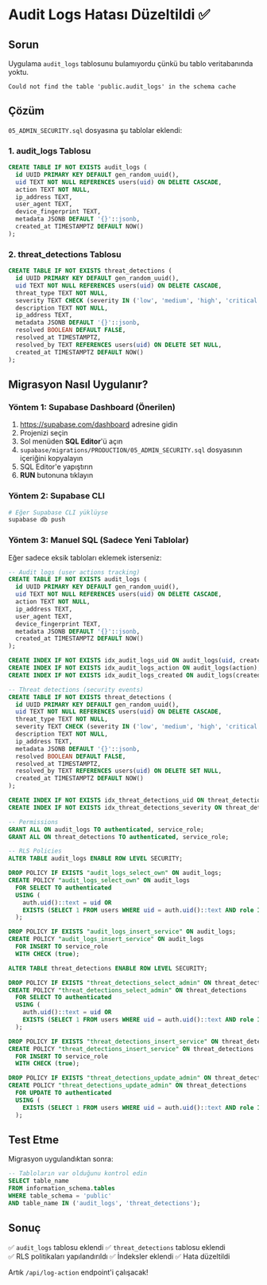 # Audit Logs Hatası Düzeltildi ✅

## Sorun
Uygulama `audit_logs` tablosunu bulamıyordu çünkü bu tablo veritabanında yoktu.

```
Could not find the table 'public.audit_logs' in the schema cache
```

## Çözüm
`05_ADMIN_SECURITY.sql` dosyasına şu tablolar eklendi:

### 1. audit_logs Tablosu
```sql
CREATE TABLE IF NOT EXISTS audit_logs (
  id UUID PRIMARY KEY DEFAULT gen_random_uuid(),
  uid TEXT NOT NULL REFERENCES users(uid) ON DELETE CASCADE,
  action TEXT NOT NULL,
  ip_address TEXT,
  user_agent TEXT,
  device_fingerprint TEXT,
  metadata JSONB DEFAULT '{}'::jsonb,
  created_at TIMESTAMPTZ DEFAULT NOW()
);
```

### 2. threat_detections Tablosu
```sql
CREATE TABLE IF NOT EXISTS threat_detections (
  id UUID PRIMARY KEY DEFAULT gen_random_uuid(),
  uid TEXT NOT NULL REFERENCES users(uid) ON DELETE CASCADE,
  threat_type TEXT NOT NULL,
  severity TEXT CHECK (severity IN ('low', 'medium', 'high', 'critical')),
  description TEXT NOT NULL,
  ip_address TEXT,
  metadata JSONB DEFAULT '{}'::jsonb,
  resolved BOOLEAN DEFAULT FALSE,
  resolved_at TIMESTAMPTZ,
  resolved_by TEXT REFERENCES users(uid) ON DELETE SET NULL,
  created_at TIMESTAMPTZ DEFAULT NOW()
);
```

## Migrasyon Nasıl Uygulanır?

### Yöntem 1: Supabase Dashboard (Önerilen)
1. https://supabase.com/dashboard adresine gidin
2. Projenizi seçin
3. Sol menüden **SQL Editor**'ü açın
4. `supabase/migrations/PRODUCTION/05_ADMIN_SECURITY.sql` dosyasının içeriğini kopyalayın
5. SQL Editor'e yapıştırın
6. **RUN** butonuna tıklayın

### Yöntem 2: Supabase CLI
```bash
# Eğer Supabase CLI yüklüyse
supabase db push
```

### Yöntem 3: Manuel SQL (Sadece Yeni Tablolar)
Eğer sadece eksik tabloları eklemek isterseniz:

```sql
-- Audit logs (user actions tracking)
CREATE TABLE IF NOT EXISTS audit_logs (
  id UUID PRIMARY KEY DEFAULT gen_random_uuid(),
  uid TEXT NOT NULL REFERENCES users(uid) ON DELETE CASCADE,
  action TEXT NOT NULL,
  ip_address TEXT,
  user_agent TEXT,
  device_fingerprint TEXT,
  metadata JSONB DEFAULT '{}'::jsonb,
  created_at TIMESTAMPTZ DEFAULT NOW()
);

CREATE INDEX IF NOT EXISTS idx_audit_logs_uid ON audit_logs(uid, created_at DESC);
CREATE INDEX IF NOT EXISTS idx_audit_logs_action ON audit_logs(action);
CREATE INDEX IF NOT EXISTS idx_audit_logs_created ON audit_logs(created_at DESC);

-- Threat detections (security events)
CREATE TABLE IF NOT EXISTS threat_detections (
  id UUID PRIMARY KEY DEFAULT gen_random_uuid(),
  uid TEXT NOT NULL REFERENCES users(uid) ON DELETE CASCADE,
  threat_type TEXT NOT NULL,
  severity TEXT CHECK (severity IN ('low', 'medium', 'high', 'critical')),
  description TEXT NOT NULL,
  ip_address TEXT,
  metadata JSONB DEFAULT '{}'::jsonb,
  resolved BOOLEAN DEFAULT FALSE,
  resolved_at TIMESTAMPTZ,
  resolved_by TEXT REFERENCES users(uid) ON DELETE SET NULL,
  created_at TIMESTAMPTZ DEFAULT NOW()
);

CREATE INDEX IF NOT EXISTS idx_threat_detections_uid ON threat_detections(uid, resolved);
CREATE INDEX IF NOT EXISTS idx_threat_detections_severity ON threat_detections(severity, resolved);

-- Permissions
GRANT ALL ON audit_logs TO authenticated, service_role;
GRANT ALL ON threat_detections TO authenticated, service_role;

-- RLS Policies
ALTER TABLE audit_logs ENABLE ROW LEVEL SECURITY;

DROP POLICY IF EXISTS "audit_logs_select_own" ON audit_logs;
CREATE POLICY "audit_logs_select_own" ON audit_logs
  FOR SELECT TO authenticated
  USING (
    auth.uid()::text = uid OR
    EXISTS (SELECT 1 FROM users WHERE uid = auth.uid()::text AND role IN ('admin', 'management'))
  );

DROP POLICY IF EXISTS "audit_logs_insert_service" ON audit_logs;
CREATE POLICY "audit_logs_insert_service" ON audit_logs
  FOR INSERT TO service_role
  WITH CHECK (true);

ALTER TABLE threat_detections ENABLE ROW LEVEL SECURITY;

DROP POLICY IF EXISTS "threat_detections_select_admin" ON threat_detections;
CREATE POLICY "threat_detections_select_admin" ON threat_detections
  FOR SELECT TO authenticated
  USING (
    auth.uid()::text = uid OR
    EXISTS (SELECT 1 FROM users WHERE uid = auth.uid()::text AND role IN ('admin', 'management'))
  );

DROP POLICY IF EXISTS "threat_detections_insert_service" ON threat_detections;
CREATE POLICY "threat_detections_insert_service" ON threat_detections
  FOR INSERT TO service_role
  WITH CHECK (true);

DROP POLICY IF EXISTS "threat_detections_update_admin" ON threat_detections;
CREATE POLICY "threat_detections_update_admin" ON threat_detections
  FOR UPDATE TO authenticated
  USING (
    EXISTS (SELECT 1 FROM users WHERE uid = auth.uid()::text AND role IN ('admin', 'management'))
  );
```

## Test Etme
Migrasyon uygulandıktan sonra:

```sql
-- Tabloların var olduğunu kontrol edin
SELECT table_name 
FROM information_schema.tables 
WHERE table_schema = 'public' 
AND table_name IN ('audit_logs', 'threat_detections');
```

## Sonuç
✅ `audit_logs` tablosu eklendi
✅ `threat_detections` tablosu eklendi  
✅ RLS politikaları yapılandırıldı
✅ İndeksler eklendi
✅ Hata düzeltildi

Artık `/api/log-action` endpoint'i çalışacak!

